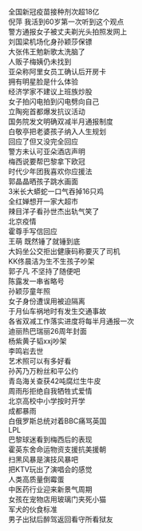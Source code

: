 全国新冠疫苗接种剂次超18亿  
倪萍 我活到60岁第一次听到这个观点  
警方通报女子被丈夫剃光头拍照发网上  
刘国梁机场化身孙颖莎保镖  
大张伟王勉新歌太洗脑了  
人贩子梅姨仍未找到  
亚朵称阿里女员工确认后开房卡  
拥有明星脸是什么体验  
经济学家不建议上班族炒股  
女子拍闪电拍到闪电劈向自己  
立陶宛首都爆发抗议活动  
国务院发文明确双减半月通报制度  
白敬亭把老婆孩子纳入人生规划  
回应了但又没完全回应  
警方未认可亚朵酒店声明  
梅西说要帮巴黎拿下欧冠  
时代少年团我喜欢你应援法  
郭晶晶晒孩子跳水画面  
3米长大蟒蛇一口气吞掉16只鸡  
全红婵想开一家大超市  
辣目洋子看孙世杰出轨气笑了  
北京疫情  
霍尊手写信回应  
王萌 既然锤了就锤到底  
大妈坐公交拒出健康码称要灭了司机  
KK佟晨洁为生不生孩子吵架  
郭子凡 不坚持了随便吧  
陈露发一串省略号  
孙颖莎童年照  
女子身份遭误用被迫隔离  
于月仙车祸地时有发生交通事故  
各省双减工作落实进度将每半月通报一次  
迪丽热巴瑞丽26周年封面  
杨紫黄子韬xxj吵架  
李鸣岩去世  
艺术照可以有多好看  
孙芮乃万粉丝和平公约  
青岛海关查获42吨腐烂生牛皮  
周雨彤拒绝自我牺牲式爱情  
北京高校中小学按时开学  
成都暴雨  
白俄罗斯总统对着BBC痛骂英国  
LPL  
巴黎球迷看到梅西后的表现  
霍英东舍命运物资支援抗美援朝  
扫黑风暴是演技风暴吧  
把KTV玩出了演唱会的感觉  
人类高质量倒霉蛋  
中医药行业迎来新景气周期  
女孩在宠物店用玻璃门夹死小猫  
军犬的伙食标准  
男子出狱后醉驾返回看守所看狱友  
